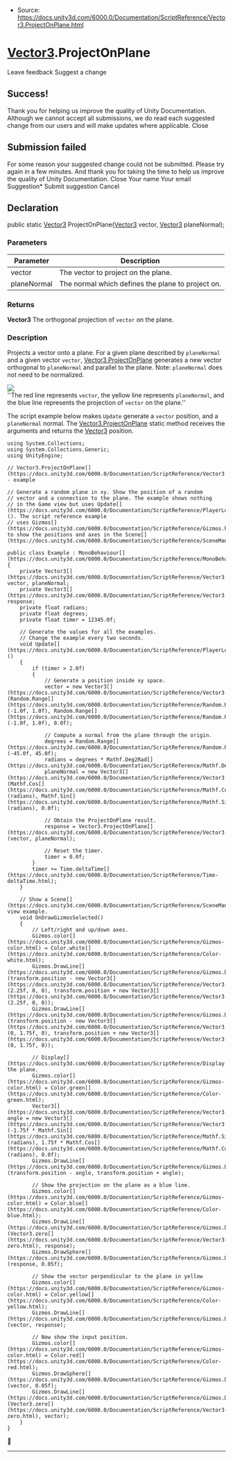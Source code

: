 * Source: https://docs.unity3d.com/6000.0/Documentation/ScriptReference/Vector3.ProjectOnPlane.html

#  [Vector3](https://docs.unity3d.com/6000.0/Documentation/ScriptReference/Vector3.html).ProjectOnPlane
Leave feedback
Suggest a change
## Success!
Thank you for helping us improve the quality of Unity Documentation. Although we cannot accept all submissions, we do read each suggested change from our users and will make updates where applicable.
Close
## Submission failed
For some reason your suggested change could not be submitted. Please <a>try again</a> in a few minutes. And thank you for taking the time to help us improve the quality of Unity Documentation.
Close
Your name Your email Suggestion* Submit suggestion
Cancel
## Declaration
public static [Vector3](https://docs.unity3d.com/6000.0/Documentation/ScriptReference/Vector3.html) ProjectOnPlane([Vector3](https://docs.unity3d.com/6000.0/Documentation/ScriptReference/Vector3.html) vector, [Vector3](https://docs.unity3d.com/6000.0/Documentation/ScriptReference/Vector3.html) planeNormal); 
### Parameters
Parameter | Description  
---|---  
vector | The vector to project on the plane.  
planeNormal | The normal which defines the plane to project on.  
### Returns
**Vector3** The orthogonal projection of `vector` on the plane. 
### Description
Projects a vector onto a plane.
For a given plane described by `planeNormal` and a given vector `vector`, [Vector3.ProjectOnPlane](https://docs.unity3d.com/6000.0/Documentation/ScriptReference/Vector3.ProjectOnPlane.html) generates a new vector orthogonal to `planeNormal` and parallel to the plane. Note: `planeNormal` does not need to be normalized.  
  
![](https://docs.unity3d.com/6000.0/Documentation/StaticFiles/ScriptRefImages/Vector3ProjectOnPlane.png)  
''The red line represents `vector`, the yellow line represents `planeNormal`, and the blue line represents the projection of `vector` on the plane.''  
  
The script example below makes `Update` generate a `vector` position, and a `planeNormal` normal. The [Vector3.ProjectOnPlane](https://docs.unity3d.com/6000.0/Documentation/ScriptReference/Vector3.ProjectOnPlane.html) static method receives the arguments and returns the [Vector3](https://docs.unity3d.com/6000.0/Documentation/ScriptReference/Vector3.html) position.
```
using System.Collections;
using System.Collections.Generic;
using UnityEngine;  
  
// Vector3.ProjectOnPlane[](https://docs.unity3d.com/6000.0/Documentation/ScriptReference/Vector3.ProjectOnPlane.html) - example  
  
// Generate a random plane in xy. Show the position of a random
// vector and a connection to the plane. The example shows nothing
// in the Game view but uses Update[](https://docs.unity3d.com/6000.0/Documentation/ScriptReference/PlayerLoop.Update.html)(). The script reference example
// uses Gizmos[](https://docs.unity3d.com/6000.0/Documentation/ScriptReference/Gizmos.html) to show the positions and axes in the Scene[](https://docs.unity3d.com/6000.0/Documentation/ScriptReference/SceneManagement.Scene.html).  
  
public class Example : MonoBehaviour[](https://docs.unity3d.com/6000.0/Documentation/ScriptReference/MonoBehaviour.html)
{
    private Vector3[](https://docs.unity3d.com/6000.0/Documentation/ScriptReference/Vector3.html) vector, planeNormal;
    private Vector3[](https://docs.unity3d.com/6000.0/Documentation/ScriptReference/Vector3.html) response;
    private float radians;
    private float degrees;
    private float timer = 12345.0f;  
  
    // Generate the values for all the examples.
    // Change the example every two seconds.
    void Update[](https://docs.unity3d.com/6000.0/Documentation/ScriptReference/PlayerLoop.Update.html)()
    {
        if (timer > 2.0f)
        {
            // Generate a position inside xy space.
            vector = new Vector3[](https://docs.unity3d.com/6000.0/Documentation/ScriptReference/Vector3.html)(Random.Range[](https://docs.unity3d.com/6000.0/Documentation/ScriptReference/Random.Range.html)(-1.0f, 1.0f), Random.Range[](https://docs.unity3d.com/6000.0/Documentation/ScriptReference/Random.Range.html)(-1.0f, 1.0f), 0.0f);  
  
            // Compute a normal from the plane through the origin.
            degrees = Random.Range[](https://docs.unity3d.com/6000.0/Documentation/ScriptReference/Random.Range.html)(-45.0f, 45.0f);
            radians = degrees * Mathf.Deg2Rad[](https://docs.unity3d.com/6000.0/Documentation/ScriptReference/Mathf.Deg2Rad.html);
            planeNormal = new Vector3[](https://docs.unity3d.com/6000.0/Documentation/ScriptReference/Vector3.html)(Mathf.Cos[](https://docs.unity3d.com/6000.0/Documentation/ScriptReference/Mathf.Cos.html)(radians), Mathf.Sin[](https://docs.unity3d.com/6000.0/Documentation/ScriptReference/Mathf.Sin.html)(radians), 0.0f);  
  
            // Obtain the ProjectOnPlane result.
            response = Vector3.ProjectOnPlane[](https://docs.unity3d.com/6000.0/Documentation/ScriptReference/Vector3.ProjectOnPlane.html)(vector, planeNormal);  
  
            // Reset the timer.
            timer = 0.0f;
        }
        timer += Time.deltaTime[](https://docs.unity3d.com/6000.0/Documentation/ScriptReference/Time-deltaTime.html);
    }  
  
    // Show a Scene[](https://docs.unity3d.com/6000.0/Documentation/ScriptReference/SceneManagement.Scene.html) view example.
    void OnDrawGizmosSelected()
    {
        // Left/right and up/down axes.
        Gizmos.color[](https://docs.unity3d.com/6000.0/Documentation/ScriptReference/Gizmos-color.html) = Color.white[](https://docs.unity3d.com/6000.0/Documentation/ScriptReference/Color-white.html);
        Gizmos.DrawLine[](https://docs.unity3d.com/6000.0/Documentation/ScriptReference/Gizmos.DrawLine.html)(transform.position - new Vector3[](https://docs.unity3d.com/6000.0/Documentation/ScriptReference/Vector3.html)(2.25f, 0, 0), transform.position + new Vector3[](https://docs.unity3d.com/6000.0/Documentation/ScriptReference/Vector3.html)(2.25f, 0, 0));
        Gizmos.DrawLine[](https://docs.unity3d.com/6000.0/Documentation/ScriptReference/Gizmos.DrawLine.html)(transform.position - new Vector3[](https://docs.unity3d.com/6000.0/Documentation/ScriptReference/Vector3.html)(0, 1.75f, 0), transform.position + new Vector3[](https://docs.unity3d.com/6000.0/Documentation/ScriptReference/Vector3.html)(0, 1.75f, 0));  
  
        // Display[](https://docs.unity3d.com/6000.0/Documentation/ScriptReference/Display.html) the plane.
        Gizmos.color[](https://docs.unity3d.com/6000.0/Documentation/ScriptReference/Gizmos-color.html) = Color.green[](https://docs.unity3d.com/6000.0/Documentation/ScriptReference/Color-green.html);
        Vector3[](https://docs.unity3d.com/6000.0/Documentation/ScriptReference/Vector3.html) angle = new Vector3[](https://docs.unity3d.com/6000.0/Documentation/ScriptReference/Vector3.html)(-1.75f * Mathf.Sin[](https://docs.unity3d.com/6000.0/Documentation/ScriptReference/Mathf.Sin.html)(radians), 1.75f * Mathf.Cos[](https://docs.unity3d.com/6000.0/Documentation/ScriptReference/Mathf.Cos.html)(radians), 0.0f);
        Gizmos.DrawLine[](https://docs.unity3d.com/6000.0/Documentation/ScriptReference/Gizmos.DrawLine.html)(transform.position - angle, transform.position + angle);  
  
        // Show the projection on the plane as a blue line.
        Gizmos.color[](https://docs.unity3d.com/6000.0/Documentation/ScriptReference/Gizmos-color.html) = Color.blue[](https://docs.unity3d.com/6000.0/Documentation/ScriptReference/Color-blue.html);
        Gizmos.DrawLine[](https://docs.unity3d.com/6000.0/Documentation/ScriptReference/Gizmos.DrawLine.html)(Vector3.zero[](https://docs.unity3d.com/6000.0/Documentation/ScriptReference/Vector3-zero.html), response);
        Gizmos.DrawSphere[](https://docs.unity3d.com/6000.0/Documentation/ScriptReference/Gizmos.DrawSphere.html)(response, 0.05f);  
  
        // Show the vector perpendicular to the plane in yellow
        Gizmos.color[](https://docs.unity3d.com/6000.0/Documentation/ScriptReference/Gizmos-color.html) = Color.yellow[](https://docs.unity3d.com/6000.0/Documentation/ScriptReference/Color-yellow.html);
        Gizmos.DrawLine[](https://docs.unity3d.com/6000.0/Documentation/ScriptReference/Gizmos.DrawLine.html)(vector, response);  
  
        // Now show the input position.
        Gizmos.color[](https://docs.unity3d.com/6000.0/Documentation/ScriptReference/Gizmos-color.html) = Color.red[](https://docs.unity3d.com/6000.0/Documentation/ScriptReference/Color-red.html);
        Gizmos.DrawSphere[](https://docs.unity3d.com/6000.0/Documentation/ScriptReference/Gizmos.DrawSphere.html)(vector, 0.05f);
        Gizmos.DrawLine[](https://docs.unity3d.com/6000.0/Documentation/ScriptReference/Gizmos.DrawLine.html)(Vector3.zero[](https://docs.unity3d.com/6000.0/Documentation/ScriptReference/Vector3-zero.html), vector);
    }
}

```

* * *
